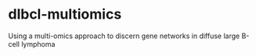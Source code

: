 # dlbcl-multiomics
Using a multi-omics approach to discern gene networks in diffuse large B-cell lymphoma
